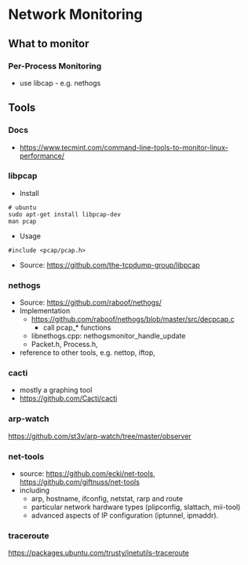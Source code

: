 # Network Monitoring

## What to monitor
### Per-Process Monitoring
* use libcap - e.g. nethogs


## Tools
### Docs
* https://www.tecmint.com/command-line-tools-to-monitor-linux-performance/

### libpcap
* Install
```
# ubuntu
sudo apt-get install libpcap-dev
man pcap
```
* Usage
```
#include <pcap/pcap.h>
```
* Source: https://github.com/the-tcpdump-group/libpcap

### nethogs
* Source: https://github.com/raboof/nethogs/
* Implementation
  * https://github.com/raboof/nethogs/blob/master/src/decpcap.c
    * call pcap_* functions
  * libnethogs.cpp: nethogsmonitor_handle_update
  * Packet.h, Process.h, 
* reference to other tools, e.g. nettop, iftop, 

### cacti
* mostly a graphing tool
* https://github.com/Cacti/cacti

### arp-watch
https://github.com/st3v/arp-watch/tree/master/observer

### net-tools
* source: https://github.com/ecki/net-tools, https://github.com/giftnuss/net-tools
* including
  * arp, hostname, ifconfig, netstat, rarp and route
  * particular network hardware types (plipconfig, slattach, mii-tool)
  * advanced aspects of IP configuration (iptunnel, ipmaddr).
### traceroute
https://packages.ubuntu.com/trusty/inetutils-traceroute
